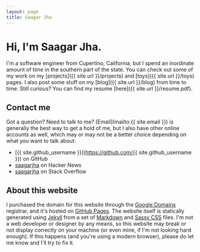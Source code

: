 ```yaml
---
layout: page
title: Saagar Jha
---
```


# Hi, I'm Saagar Jha.
I'm a software engineer from Cupertino, California, but I spend an inordinate amount of time in the southern part of the state. You can check out some of my work on my [projects]({{ site.url }}/projects) and [toys]({{ site.url }}/toys) pages. I also post some stuff on my [blog]({{ site.url }}/blog) from time to time. Still curious? You can find my resume [here]({{ site.url }}/resume.pdf).

## Contact me
Got a question? Need to talk to me? [Email](mailto:{{ site.email }}) is generally the best way to get a hold of me, but I also have other online accounts as well, which may or may not be a better choice depending on what you want to talk about:

- [{{ site.github_username }}](https://github.com/{{ site.github_username }}) on GitHub
- [saagarjha](https://news.ycombinator.com/user?id=saagarjha) on Hacker News
- [saagarjha](https://stackoverflow.com/users/5230900/saagarjha) on Stack Overflow

## About this website
I purchased the domain for this website through the [Google Domains](https://domains.google/) registrar, and it's hosted on [GitHub Pages](https://pages.github.com). The website itself is statically generated using [Jekyll](https://jekyllrb.com) from a set of [Markdown](https://daringfireball.net/projects/markdown/) and [Sassy CSS](http://sass-lang.com) files. I'm not a web developer or designer by any means, so this website may break or not display correctly on your machine (or even mine, if I'm not looking hard enough). If this happens (and you're using a modern browser), please do let me know and I'll try to fix it.
